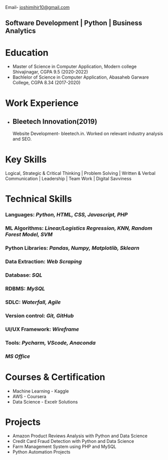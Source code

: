 Email- joshimihir10@gmail.com
## Software Development | Python | Business Analytics  

# Education
* Master of Science in Computer Application, Modern college Shivajinagar, CGPA 9.5 (2020-2022)
* Bachlelor of Science in Computer Application, Abasaheb Garware College, CGPA 8.34 (2017-2020)

# Work Experience

* ## Bleetech Innovation(2019)
    Website Development- bleetech.in. Worked on relevant industry analysis and SEO.

# Key Skills
Logical, Strategic & Critical Thinking | Problem Solving | Written & Verbal Communication | Leadership | Team Work | Digital Savviness

# Technical Skills
### Languages: *Python, HTML, CSS, Javascript, PHP*
### ML Algorithms: *Linear/Logistics Regression, KNN, Random Forest Model, SVM* 
### Python Libraries: *Pandas, Numpy, Matplotlib, Sklearn* 
### Data Extraction: *Web Scraping*
### Database: *SQL* 
### RDBMS: *MySQL*
### SDLC: *Waterfall, Agile*
### Version control: *Git, GitHub* 
### UI/UX Framework: *Wireframe*
### Tools: *Pycharm, VScode, Anaconda* 
### *MS Office*

# Courses & Certification
* Machine Learning - Kaggle
* AWS - Coursera
* Data Science - Excelr Solutions

# Projects
* Amazon Product Reviews Analysis with Python and Data Science
* Credit Card Fraud Detection with Python and Data Science
* Farm Management System using PHP and MySQL
* Python Automation Projects

